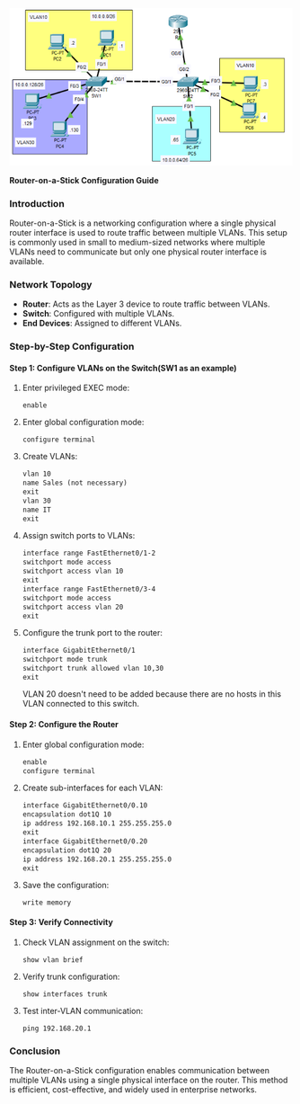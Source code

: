 ![Topology](Topology.PNG)

**Router-on-a-Stick Configuration Guide**

### **Introduction**
Router-on-a-Stick is a networking configuration where a single physical router interface is used to route traffic between multiple VLANs. This setup is commonly used in small to medium-sized networks where multiple VLANs need to communicate but only one physical router interface is available.

### **Network Topology**
- **Router**: Acts as the Layer 3 device to route traffic between VLANs.
- **Switch**: Configured with multiple VLANs.
- **End Devices**: Assigned to different VLANs.

### **Step-by-Step Configuration**
#### **Step 1: Configure VLANs on the Switch(SW1 as an example)**
1. Enter privileged EXEC mode:
   ```
   enable
   ```
2. Enter global configuration mode:
   ```
   configure terminal
   ```
3. Create VLANs:
   ```
   vlan 10
   name Sales (not necessary)
   exit
   vlan 30
   name IT
   exit
   ```
4. Assign switch ports to VLANs:
   ```
   interface range FastEthernet0/1-2
   switchport mode access
   switchport access vlan 10
   exit
   interface range FastEthernet0/3-4
   switchport mode access
   switchport access vlan 20
   exit
   ```
5. Configure the trunk port to the router:
   ```
   interface GigabitEthernet0/1
   switchport mode trunk
   switchport trunk allowed vlan 10,30
   exit
   ```
   VLAN 20 doesn't need to be added because there are no hosts in this VLAN connected to this switch.

#### **Step 2: Configure the Router**
1. Enter global configuration mode:
   ```
   enable
   configure terminal
   ```
2. Create sub-interfaces for each VLAN:
   ```
   interface GigabitEthernet0/0.10
   encapsulation dot1Q 10
   ip address 192.168.10.1 255.255.255.0
   exit
   interface GigabitEthernet0/0.20
   encapsulation dot1Q 20
   ip address 192.168.20.1 255.255.255.0
   exit
   ```
3. Save the configuration:
   ```
   write memory
   ```

#### **Step 3: Verify Connectivity**
1. Check VLAN assignment on the switch:
   ```
   show vlan brief
   ```
2. Verify trunk configuration:
   ```
   show interfaces trunk
   ```
3. Test inter-VLAN communication:
   ```
   ping 192.168.20.1
   ```

### **Conclusion**
The Router-on-a-Stick configuration enables communication between multiple VLANs using a single physical interface on the router. This method is efficient, cost-effective, and widely used in enterprise networks.


